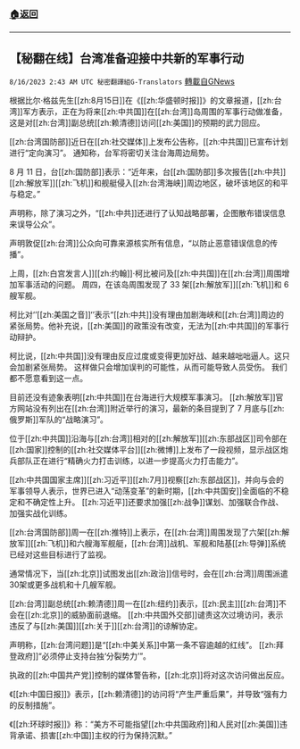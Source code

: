 ###  [:house:返回](README.md)
---


## 【秘翻在线】台湾准备迎接中共新的军事行动
`8/16/2023 2:43 AM UTC 秘密翻譯組G-Translators` [轉載自GNews](https://gnews.org/articles/1556805)

根据比尔·格兹先生[[zh:8月15日]]在《[[zh:华盛顿时报]]》的文章报道，[[zh:台湾]]军方表示，正在为将来[[zh:中共国]]在[[zh:台湾]]岛周围的军事行动做准备，这是对[[zh:台湾]]副总统[[zh:赖清德]]访问[[zh:美国]]的预期的武力回应。

[[zh:台湾国防部]]近日在[[zh:社交媒体]]上发布公告称，[[zh:中共国]]已宣布计划进行“定向演习”。 通知称，台军将密切关注台海周边局势。

8 月 11 日，台[[zh:国防部]]表示：“近年来，台[[zh:国防部]]多次报告[[zh:中共]][[zh:解放军]][[zh:飞机]]和舰艇侵入[[zh:台湾海峡]]周边地区，破坏该地区的和平与稳定。”

声明称，除了演习之外，“[[zh:中共]]还进行了认知战略部署，企图散布错误信息来误导公众”。

 声明敦促[[zh:台湾]]公众向可靠来源核实所有信息，“以防止恶意错误信息的传播”。

上周，[[zh:白宫发言人]][[zh:约翰]]·柯比被问及[[zh:中共国]]在[[zh:台湾]]周围增加军事活动的问题。 周四，在该岛周围发现了 33 架[[zh:解放军]][[zh:飞机]]和 6 艘军舰。

柯比对‘’[[zh:美国之音]]‘’表示“[[zh:中共]]没有理由加剧海峡和[[zh:台湾]]周边的紧张局势。他补充说，[[zh:美国]]的政策没有改变，无法为[[zh:中共国]]的军事行动辩护。

柯比说，[[zh:中共国]]没有理由反应过度或变得更加好战、越来越咄咄逼人。这只会加剧紧张局势。 这样做只会增加误判的可能性，从而可能导致人员受伤。 我们都不愿意看到这一点。

目前还没有迹象表明[[zh:中共国]]在台海进行大规模军事演习。 [[zh:解放军]]官方网站没有列出在[[zh:台湾]]附近举行的演习，最新的条目提到了 7 月底与[[zh:俄罗斯]]军队的“战略演习”。

位于[[zh:中共国]]沿海与[[zh:台湾]]相对的[[zh:解放军]][[zh:东部战区]]司令部在[[zh:国家]]控制的[[zh:社交媒体平台]][[zh:微博]]上发布了一段视频，显示战区炮兵部队正在进行“精确火力打击训练，以进一步提高火力打击能力”。

[[zh:中共国国家主席]][[zh:习近平]][[zh:7月]]视察[[zh:东部战区]]，并向与会的军事领导人表示，世界已进入“动荡变革”的新时期，[[zh:中共国安]]全面临的不稳定和不确定性上升。 [[zh:习近平]]还要求加强[[zh:战争]]谋划、加强联合作战、加强实战化训练。

[[zh:台湾国防部]]周一在[[zh:推特]]上表示，在[[zh:台湾]]周围发现了六架[[zh:解放军]][[zh:飞机]]和六艘海军舰艇，[[zh:台湾]]战机、军舰和陆基[[zh:导弹]]系统已经对这些目标进行了监视。

通常情况下，当[[zh:北京]]试图发出[[zh:政治]]信号时，会在[[zh:台湾]]周围派遣30架或更多战机和十几艘军舰。

[[zh:台湾]]副总统[[zh:赖清德]]周一在[[zh:纽约]]表示，[[zh:民主]][[zh:台湾]]不会在[[zh:北京]]的威胁面前退缩。 [[zh:中共国外交部]]谴责这次过境访问，表示违反了与[[zh:美国]][[zh:关于]][[zh:台湾]]的谅解协定。

声明称，[[zh:台湾问题]]是“[[zh:中美关系]]中第一条不容逾越的红线”。 [[zh:拜登政府]]“必须停止支持台独‘分裂势力’”。

执政的[[zh:中国共产党]]控制的媒体警告称，[[zh:北京]]将对这次访问做出反应。

《[[zh:中国日报]]》表示，[[zh:赖清德]]的访问将“产生严重后果”，并导致“强有力的反制措施”。

《[[zh:环球时报]]》称：“美方不可能指望[[zh:中共国政府]]和人民对[[zh:美国]]违背承诺、损害[[zh:中国]]主权的行为保持沉默。”
